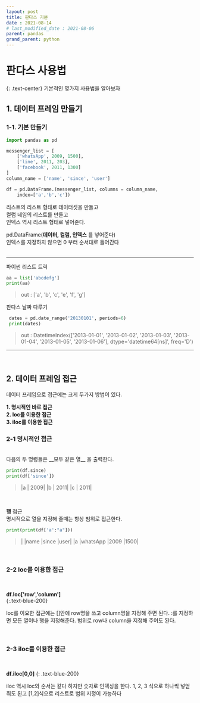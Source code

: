 ```yaml
---
layout: post
title: 판다스 기본 
date : 2021-08-14
# last_modified_date : 2021-08-06
parent: pandas
grand_parent: python
---
```


# 판다스 사용법 
{: .text-center}
기본적인 몇가지 사용법을 알아보자

## 1. 데이터 프레임 만들기

### 1-1. 기본 만들기
```python
import pandas as pd

messenger_list = [
    ['whatsApp', 2009, 1500],
    ['line', 2011, 203],
    ['facebook', 2011, 1300]
]
column_name = ['name', 'since', 'user']

df = pd.DataFrame.(messenger_list, columns = column_name, 
    index=['a','b','c'])
```

리스트의 리스트 형태로 데이터셋을 만들고  
컬럼 네임의 리스트를 만들고   
인덱스 역시 리스트 형태로 넣어준다.

pd.DataFrame(__데이터, 컬럼, 인덱스__ 를 넣어준다)  
인덱스를 지정하지 않으면 0 부터 순서대로 들어간다<br/><br/>

---
파이썬 리스트 트릭
 ```python
 aa = list['abcdefg']
 print(aa)
 ```
 
> out : ['a', 'b', 'c', 'e', 'f', 'g']

판다스 날짜 다루기
```python
 dates = pd.date_range('20130101', periods=6)
 print(dates)
```
> out : DatetimeIndex(['2013-01-01', '2013-01-02', '2013-01-03', '2013-01-04', '2013-01-05', '2013-01-06'], dtype='datetime64[ns]', freq='D')


---
<br/>

## 2. 데이터 프레임 접근

<brt/>
데이터 프레임으로 접근에는 크게 두가지 방법이 있다.  

__1. 명시적인 바로 접근__  
__2. loc를 이용한 접근__  
__3. iloc를 이용한 접근__


### 2-1 명시적인 접근
<br/>
다음의 두 명령들은 __모두 같은 열__ 을 출력한다.

```python
print(df.since)
print(df['since'])
```
>|a   | 2009| 
>|b   | 2011|
>|c   | 2011|

<br/>

__행__ 접근  
명시적으로 열을 지정해 줄때는 항상 범위로 접근한다.
```python
print(print(df['a':"a"]))
```
>|       |name  |since  |user|
>|a  |whatsApp   |2009  |1500|

<br/>

### 2-2 loc를 이용한 접근
<br/>

__df.loc['row','column']__  
{:.text-blue-200}

loc를 이요한 접근에는 []안에 row명을 쓰고 column명을 지정해 주면 된다.
:를 지정하면 모든 열이나 행을 지정해준다.
범위로 row나 column을 지정해 주어도 된다.

<br/>

### 2-3 iloc를 이용한 접근
<br/>

__df.iloc[0,0]__
{: .text-blue-200}

iloc 역시 loc와 순서는 같다 하지만 숫자로 인덱싱을 한다.
1, 2, 3 식으로 하나씩 넣얻줘도 된고
[1,2]식으로 리스트로 범위 지정이 가능하다

<br/>


